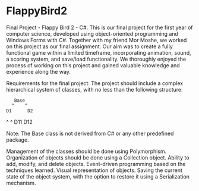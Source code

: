 # FlappyBird2
Final Project - Flappy Bird 2 - C#.
This is our final project for the first year of computer science, developed using object-oriented programming and Windows Forms with C#.
Together with my friend Mor Moshe, we worked on this project as our final assignment.
Our aim was to create a fully functional game within a limited timeframe, incorporating animation, sound, a scoring system, and save/load functionality.
We thoroughly enjoyed the process of working on this project and gained valuable knowledge and experience along the way.

Requirements for the final project:
The project should include a complex hierarchical system of classes, with no less than the following structure:

       Base
      ^    ^
    D1      D2
   ^  ^
 D11  D12

Note: The Base class is not derived from C# or any other predefined package.

Management of the classes should be done using Polymorphism.
Organization of objects should be done using a Collection object.
Ability to add, modify, and delete objects.
Event-driven programming based on the techniques learned.
Visual representation of objects.
Saving the current state of the object system, with the option to restore it using a Serialization mechanism.
